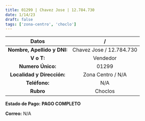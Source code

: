 ```yaml
---
title: 01299 | Chavez Jose | 12.784.730
date: 1/14/23
draft: false
tags: ['zona-centro', 'choclo']
---
```


|          **Datos**          |             /            |
|:---------------------------:|:------------------------:|
| **Nombre, Apellido y DNI:** | Chavez Jose / 12.784.730 |
|          **V o T:**         |         Vendedor         |
|      **Numero Único:**      |           01299          |
|  **Localidad y Dirección:** |     Zona Centro / N/A    |
|        **Teléfono:**        |            N/A           |
|          **Rubro**          |          Choclos         |

**Estado de Pago:** **PAGO COMPLETO**

**Correo:** N/A
